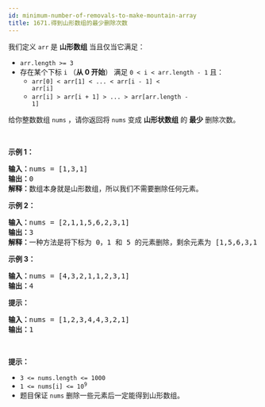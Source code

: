 ```yaml
---
id: minimum-number-of-removals-to-make-mountain-array
title: 1671.得到山形数组的最少删除次数
---
```

我们定义 <code>arr</code> 是 **山形数组** 当且仅当它满足：


- <code>arr.length &gt;= 3</code>
- 存在某个下标 <code>i</code> （**从 0 开始**） 满足 <code>0 &lt; i &lt; arr.length - 1</code> 且：
  - <code>arr[0] &lt; arr[1] &lt; ... &lt; arr[i - 1] &lt; arr[i]</code>
  - <code>arr[i] &gt; arr[i + 1] &gt; ... &gt; arr[arr.length - 1]</code>

给你整数数组 <code>nums</code>​ ，请你返回将 <code>nums</code> 变成 **山形状数组** 的​ **最少** 删除次数。

 

**示例 1：**


<pre><b>输入：</b>nums = [1,3,1]<br/><b>输出：</b>0<br/><b>解释：</b>数组本身就是山形数组，所以我们不需要删除任何元素。<br/></pre>

**示例 2：**


<pre><b>输入：</b>nums = [2,1,1,5,6,2,3,1]<br/><b>输出：</b>3<br/><b>解释：</b>一种方法是将下标为 0，1 和 5 的元素删除，剩余元素为 [1,5,6,3,1] ，是山形数组。<br/></pre>

**示例 3：**


<pre><b>输入：</b>nums = [4,3,2,1,1,2,3,1]<br/><b>输出：</b>4<br/></pre>

**提示：**


<pre><b>输入：</b>nums = [1,2,3,4,4,3,2,1]<br/><b>输出：</b>1<br/></pre>

 

**提示：**


- <code>3 &lt;= nums.length &lt;= 1000</code>
- <code>1 &lt;= nums[i] &lt;= 10<sup>9</sup></code>
- 题目保证 <code>nums</code> 删除一些元素后一定能得到山形数组。
